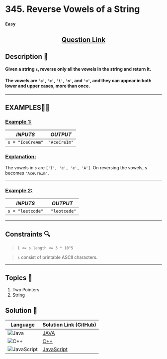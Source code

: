 # 345. Reverse Vowels of a String

### `Easy`


<h2 align="center">
<a href="https://leetcode.com/problems/reverse-vowels-of-a-string/"><strong>Question Link</strong></a>
</h2>


## Description 📑

#### Given a string `s`, reverse only all the vowels in the string and return it.

#### The vowels are `'a'`, `'e'`, `'i'`, `'o'`, and `'u'`, and they can appear in both lower and upper cases, more than once.

---

## **EXAMPLES**💫✨ </br>

<h3>

<ins>**Example 1**:</ins> </br>


| _INPUTS_ | _OUTPUT_ |
| :-----------: | :-----------: |
| `s = "IceCreAm"` | `"AceCreIm"` |

</h3>

<h3>
<ins>Explanation:</ins>
</h3>

The vowels in `s` are `['I', 'e', 'e', 'A']`. On reversing the vowels, s becomes `"AceCreIm"`.

____
<h3>

<ins>**Example 2**:</ins> </br>

| _INPUTS_ | _OUTPUT_ |
| :-----------: | :-----------: |
| `s = "leetcode"` | ` "leotcede"` |

</h3>

___

## Constraints 🔍

> `1 <= s.length <= 3 * 10^5`</br>

> `s` consist of printable ASCII characters.

___

## Topics 📝

1. Two Pointers
2. String


## Solution 📃

|  Language   |  Solution Link (GitHub) |
| ------------- | ------------- |
|  ![Java](https://img.shields.io/badge/java-%23ED8B00.svg?style=flat&logo=openjdk&logoColor=white)  | [JAVA](https://github.com/Purnima47/Leetcode-Solutions/blob/main/%F0%9F%9F%A2%20Easy/345%20-%20Reverse%20Vowels%20of%20a%20String/_2022Convert1DArrayInto2DArray.java) |
|  ![C++](https://img.shields.io/badge/c++-%2300599C.svg?style=plastic&logo=c%2B%2B&logoColor=white)  | [C++](https://github.com/Purnima47/Leetcode-Solutions/blob/main/%F0%9F%9F%A2%20Easy/345%20-%20Reverse%20Vowels%20of%20a%20String/_2022Convert1DArrayInto2DArray.cpp)  |
|  ![JavaScript](https://img.shields.io/badge/javascript-%23323330.svg?style=flat&logo=javascript&logoColor=%23F7DF1E)  | [JavaScript](https://github.com/Purnima47/Leetcode-Solutions/blob/main/%F0%9F%9F%A2%20Easy/345%20-%20Reverse%20Vowels%20of%20a%20String/_2022Convert1DArrayInto2DArray.js) |
